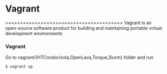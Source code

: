 # Vagrant
========================================
Vagrant is an open-source software product for building and maintaining portable virtual development environments

### Vagrant
Go to vagrant/{HTCondor/sola,OpenLava,Torque,Slurm} folder and run
```
$ vagrant up
```
